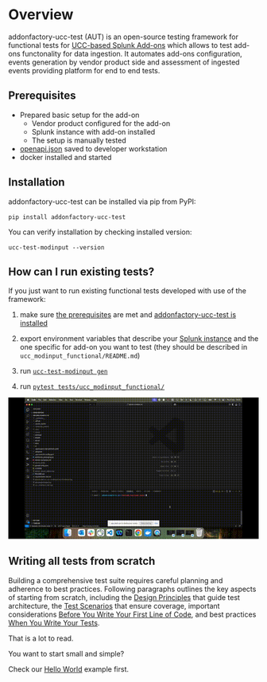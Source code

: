 # Overview

addonfactory-ucc-test (AUT) is an open-source testing framework for functional tests for [UCC-based Splunk Add-ons](https://splunk.github.io/addonfactory-ucc-generator/) which allows to test add-ons functonality for data ingestion. It automates add-ons configuration, events generation by vendor product side and assessment of ingested events providing platform for end to end tests.


## Prerequisites

- Prepared basic setup for the add-on
    - Vendor product configured for the add-on
    - Splunk instance with add-on installed
    - The setup is manually tested
- [openapi.json](https://splunk.github.io/addonfactory-ucc-generator/openapi/#how-to-find-the-document) saved to developer workstation
- docker installed and started

## Installation

addonfactory-ucc-test can be installed via pip from PyPI:
```console
pip install addonfactory-ucc-test
```
You can verify installation by checking installed version:
```console
ucc-test-modinput --version
```

## How can I run existing tests?

If you just want to run existing functional tests developed with use of the framework:

1. make sure [the prerequisites](#prerequisites) are met and [addonfactory-ucc-test is installed](#installation)

2. export environment variables that describe your [Splunk instance](./addonfactory-ucc-test_pytest_plugin.md#expected-environment-variables) and the one specific for add-on you want to test (they should be described in `ucc_modinput_functional/README.md`)

3. run [`ucc-test-modinput gen`](./ucc-test-modinput_cli_tool.md)

4. run [`pytest tests/ucc_modinput_functional/`](./addonfactory-ucc-test_pytest_plugin.md#plugin-arguments)

![Run existing tests](./images/ucc-test-modinput_gen.gif)

## Writing all tests from scratch

Building a comprehensive test suite requires careful planning and adherence to best practices. Following paragraphs outlines the key aspects of starting from scratch, including the [Design Principles](./design_principles.md) that guide test architecture, the [Test Scenarios](./test_scenarios.md) that ensure coverage, important considerations [Before You Write Your First Line of Code](./before_you_write_your_first_line_of_code.md), and best practices [When You Write Your Tests](./when_you_write_your_tests.md).

That is a lot to read.

You want to start small and simple?

Check our [Hello World](./hello_world.md) example first.